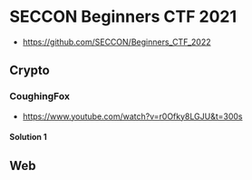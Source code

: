 # SECCON Beginners CTF 2021

- https://github.com/SECCON/Beginners_CTF_2022

## Crypto

### CoughingFox

- https://www.youtube.com/watch?v=r0Ofky8LGJU&t=300s

#### Solution 1

## Web

###
